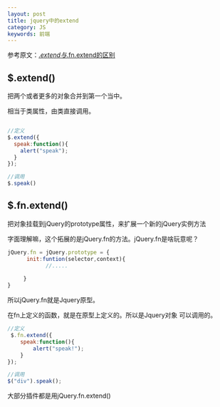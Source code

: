 ```yaml
---
layout: post
title: jquery中的extend
category: JS
keywords: 前端
---
```


参考原文：[$.extend与$.fn.extend的区别](https://www.cnblogs.com/xuxiuyu/p/5989743.html)

## $.extend()
把两个或者更多的对象合并到第一个当中。

相当于类属性，由类直接调用。
```js

//定义
$.extend({
  speak:function(){
    alert("speak");
  }
});

//调用
$.speak()

```



## $.fn.extend()
把对象挂载到jQuery的prototype属性，来扩展一个新的jQuery实例方法

字面理解嘛，这个拓展的是jQuery.fn的方法。jQuery.fn是啥玩意呢？
```js
jQuery.fn = jQuery.prototype = {
      init:funtion(selector,context){
            //..... 
 
     }
}
```
 所以jQuery.fn就是Jquery原型。
 
 在fn上定义的函数，就是在原型上定义的。所以是Jquery对象 可以调用的。
 
 ```js
 //定义
  $.fn.extend({
     speak:function(){
         alert("speak!");
     }
 });
 
 //调用
 $("div").speak();
 ```

大部分插件都是用jQuery.fn.extend()
